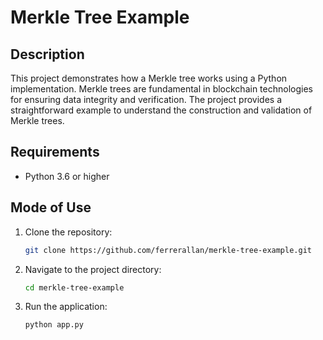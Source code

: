 # Merkle Tree Example

## Description

This project demonstrates how a Merkle tree works using a Python implementation. Merkle trees are fundamental in blockchain technologies for ensuring data integrity and verification. The project provides a straightforward example to understand the construction and validation of Merkle trees.

## Requirements

- Python 3.6 or higher

## Mode of Use

1. Clone the repository:
   ```bash
   git clone https://github.com/ferrerallan/merkle-tree-example.git
   ```
2. Navigate to the project directory:
   ```bash
   cd merkle-tree-example
   ```
3. Run the application:
   ```bash
   python app.py
   ```

